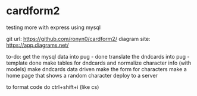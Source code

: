 # cardform2

testing more with express using mysql

git url: https://github.com/ronyn0/cardform2/
diagram site: https://app.diagrams.net/ 

to-do:  get the mysql data into pug - done
        translate the dndcards into pug - template done
        make tables for dndcards and normalize character info (with models)
        make dndcards data driven
        make the form for characters
        make a home page that shows a random character
        deploy to a server

to format code do ctrl+shift+i (like cs)